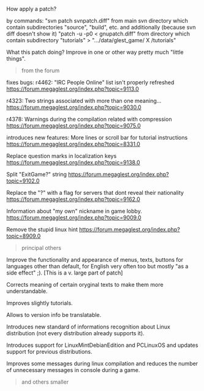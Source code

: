 How apply a patch?

by commands:
  "svn patch svnpatch.diff" from main svn directory which contain subdirectories "source", "build", etc.
and additionally (because svn diff doesn't show it)
  "patch -u -p0 < gnupatch.diff" from directory which contain subdirectory "tutorials" > ".../data/glest_game/ X /tutorials"



What this patch doing?
Improve in one or other way pretty much "little things".


  > from the forum

fixes bugs:
r4462: "IRC People Online" list isn't properly refreshed
https://forum.megaglest.org/index.php?topic=9113.0

r4323: Two strings associated with more than one meaning...
https://forum.megaglest.org/index.php?topic=9030.0

r4378: Warnings during the compilation related with compression
https://forum.megaglest.org/index.php?topic=9075.0


introduces new features:
More lines or scroll bar for tutorial instructions
https://forum.megaglest.org/index.php?topic=8331.0

Replace question marks in localization keys
https://forum.megaglest.org/index.php?topic=9138.0

Split "ExitGame?" string 
https://forum.megaglest.org/index.php?topic=9102.0

Replace the "?" with a flag for servers that dont reveal their nationality 
https://forum.megaglest.org/index.php?topic=9162.0

Information about "my own" nickname in game lobby. 
https://forum.megaglest.org/index.php?topic=9009.0

Remove the stupid linux hint 
https://forum.megaglest.org/index.php?topic=8909.0


  > principal others

Improve the functionality and appearance of menus, texts, buttons for languages ​​other than default,
for English very often too but mostly "as a side effect" ;). [This is a v. large part of patch]

Corrects meaning of certain oryginal texts to make them more understandable.

Improves slightly tutorials.

Allows to version info be translatable.

Introduces new standard of informations recognition about Linux distribution (not every distribution already supports it).

Introduces support for LinuxMintDebianEdition and PCLinuxOS and updates support for previous distributions.

Improves some messages during linux compilation and reduces the number of unnecessary messages in console during a game.


  > and others smaller

